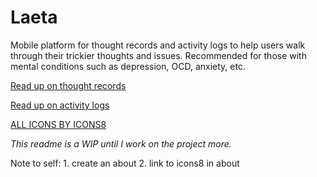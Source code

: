 # Laeta

Mobile platform for thought records and activity logs to help users walk through their trickier thoughts and issues. Recommended for those with mental conditions such as depression, OCD, anxiety, etc.

<a href="http://www.cognitivetherapyguide.org/thought-records.htm">Read up on thought records</a>

<a href="http://healthypsych.com/reduce-depression-using-activity-log/">Read up on activity logs</a>

<a href="https://icons8.com/">ALL ICONS BY ICONS8</a>

<i>This readme is a WIP until I work on the project more.</i>

Note to self: 1. create an about 2. link to icons8 in about
